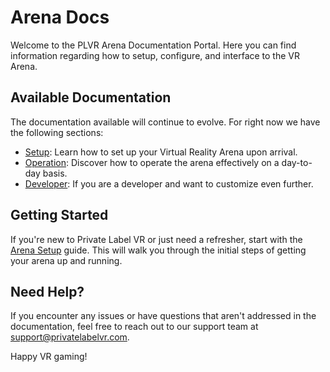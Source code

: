 # Arena Docs

Welcome to the PLVR Arena Documentation Portal. Here you can find information regarding how to setup, configure, and interface to the VR Arena.

## Available Documentation

The documentation available will continue to evolve. For right now we have the following sections:

- [Setup](./setup.md): Learn how to set up your Virtual Reality Arena upon arrival.
- [Operation](./operation.md): Discover how to operate the arena effectively on a day-to-day basis.
- [Developer](./developer.md): If you are a developer and want to customize even further.

## Getting Started

If you're new to Private Label VR or just need a refresher, start with the [Arena Setup](./arena-setup.md) guide. This will walk you through the initial steps of getting your arena up and running.

## Need Help?

If you encounter any issues or have questions that aren't addressed in the documentation, feel free to reach out to our support team at [support@privatelabelvr.com](mailto:support@privatelabelvr.com).

Happy VR gaming!
